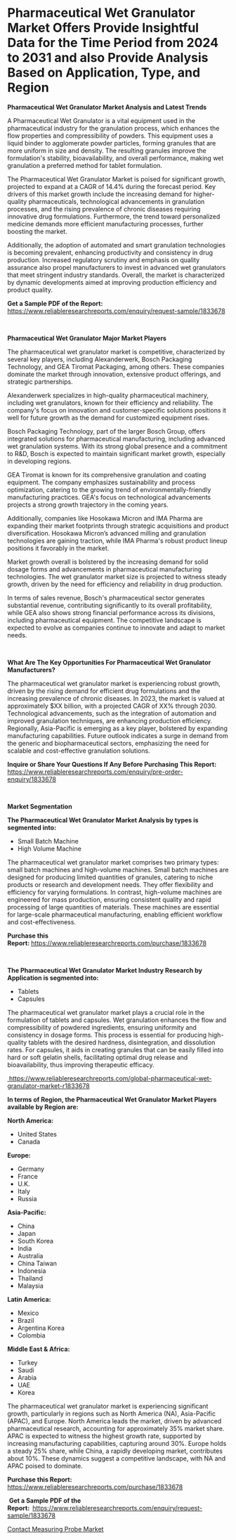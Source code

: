 <p><h1>Pharmaceutical Wet Granulator Market Offers Provide Insightful Data for the Time Period from 2024 to 2031 and also Provide Analysis Based on Application, Type, and Region</h1></p><p><strong>Pharmaceutical Wet Granulator Market Analysis and Latest Trends</strong></p>
<p><p>A Pharmaceutical Wet Granulator is a vital equipment used in the pharmaceutical industry for the granulation process, which enhances the flow properties and compressibility of powders. This equipment uses a liquid binder to agglomerate powder particles, forming granules that are more uniform in size and density. The resulting granules improve the formulation's stability, bioavailability, and overall performance, making wet granulation a preferred method for tablet formulation.</p><p>The Pharmaceutical Wet Granulator Market is poised for significant growth, projected to expand at a CAGR of 14.4% during the forecast period. Key drivers of this market growth include the increasing demand for higher-quality pharmaceuticals, technological advancements in granulation processes, and the rising prevalence of chronic diseases requiring innovative drug formulations. Furthermore, the trend toward personalized medicine demands more efficient manufacturing processes, further boosting the market.</p><p>Additionally, the adoption of automated and smart granulation technologies is becoming prevalent, enhancing productivity and consistency in drug production. Increased regulatory scrutiny and emphasis on quality assurance also propel manufacturers to invest in advanced wet granulators that meet stringent industry standards. Overall, the market is characterized by dynamic developments aimed at improving production efficiency and product quality.</p></p>
<p><strong>Get a Sample PDF of the Report:&nbsp;</strong> <a href="https://www.reliableresearchreports.com/enquiry/request-sample/1833678?utm_campaign=2009&utm_medium=2&utm_source=Github&utm_content=ia&utm_term=01012025&utm_id=pharmaceutical-wet-granulator">https://www.reliableresearchreports.com/enquiry/request-sample/1833678</a></p>
<p>&nbsp;</p>
<p><strong>Pharmaceutical Wet Granulator Major Market Players</strong></p>
<p><p>The pharmaceutical wet granulator market is competitive, characterized by several key players, including Alexanderwerk, Bosch Packaging Technology, and GEA Tiromat Packaging, among others. These companies dominate the market through innovation, extensive product offerings, and strategic partnerships.</p><p>Alexanderwerk specializes in high-quality pharmaceutical machinery, including wet granulators, known for their efficiency and reliability. The company's focus on innovation and customer-specific solutions positions it well for future growth as the demand for customized equipment rises.</p><p>Bosch Packaging Technology, part of the larger Bosch Group, offers integrated solutions for pharmaceutical manufacturing, including advanced wet granulation systems. With its strong global presence and a commitment to R&D, Bosch is expected to maintain significant market growth, especially in developing regions.</p><p>GEA Tiromat is known for its comprehensive granulation and coating equipment. The company emphasizes sustainability and process optimization, catering to the growing trend of environmentally-friendly manufacturing practices. GEA's focus on technological advancements projects a strong growth trajectory in the coming years.</p><p>Additionally, companies like Hosokawa Micron and IMA Pharma are expanding their market footprints through strategic acquisitions and product diversification. Hosokawa Micron’s advanced milling and granulation technologies are gaining traction, while IMA Pharma's robust product lineup positions it favorably in the market.</p><p>Market growth overall is bolstered by the increasing demand for solid dosage forms and advancements in pharmaceutical manufacturing technologies. The wet granulator market size is projected to witness steady growth, driven by the need for efficiency and reliability in drug production.</p><p>In terms of sales revenue, Bosch's pharmaceutical sector generates substantial revenue, contributing significantly to its overall profitability, while GEA also shows strong financial performance across its divisions, including pharmaceutical equipment. The competitive landscape is expected to evolve as companies continue to innovate and adapt to market needs.</p></p>
<p>&nbsp;</p>
<p><strong>What Are The Key Opportunities For Pharmaceutical Wet Granulator Manufacturers?</strong></p>
<p><p>The pharmaceutical wet granulator market is experiencing robust growth, driven by the rising demand for efficient drug formulations and the increasing prevalence of chronic diseases. In 2023, the market is valued at approximately $XX billion, with a projected CAGR of XX% through 2030. Technological advancements, such as the integration of automation and improved granulation techniques, are enhancing production efficiency. Regionally, Asia-Pacific is emerging as a key player, bolstered by expanding manufacturing capabilities. Future outlook indicates a surge in demand from the generic and biopharmaceutical sectors, emphasizing the need for scalable and cost-effective granulation solutions.</p></p>
<p><strong>Inquire or Share Your Questions If Any Before Purchasing This Report:</strong> <a href="https://www.reliableresearchreports.com/enquiry/pre-order-enquiry/1833678?utm_campaign=2009&utm_medium=2&utm_source=Github&utm_content=ia&utm_term=01012025&utm_id=pharmaceutical-wet-granulator">https://www.reliableresearchreports.com/enquiry/pre-order-enquiry/1833678</a></p>
<p>&nbsp;</p>
<p><strong>Market Segmentation</strong></p>
<p><strong>The Pharmaceutical Wet Granulator Market Analysis by types is segmented into:</strong></p>
<p><ul><li>Small Batch Machine</li><li>High Volume Machine</li></ul></p>
<p><p>The pharmaceutical wet granulator market comprises two primary types: small batch machines and high-volume machines. Small batch machines are designed for producing limited quantities of granules, catering to niche products or research and development needs. They offer flexibility and efficiency for varying formulations. In contrast, high-volume machines are engineered for mass production, ensuring consistent quality and rapid processing of large quantities of materials. These machines are essential for large-scale pharmaceutical manufacturing, enabling efficient workflow and cost-effectiveness.</p></p>
<p><strong>Purchase this Report:&nbsp;</strong><a href="https://www.reliableresearchreports.com/purchase/1833678?utm_campaign=2009&utm_medium=2&utm_source=Github&utm_content=ia&utm_term=01012025&utm_id=pharmaceutical-wet-granulator">https://www.reliableresearchreports.com/purchase/1833678</a></p>
<p>&nbsp;</p>
<p><strong>The Pharmaceutical Wet Granulator Market Industry Research by Application is segmented into:</strong></p>
<p><ul><li>Tablets</li><li>Capsules</li></ul></p>
<p><p>The pharmaceutical wet granulator market plays a crucial role in the formulation of tablets and capsules. Wet granulation enhances the flow and compressibility of powdered ingredients, ensuring uniformity and consistency in dosage forms. This process is essential for producing high-quality tablets with the desired hardness, disintegration, and dissolution rates. For capsules, it aids in creating granules that can be easily filled into hard or soft gelatin shells, facilitating optimal drug release and bioavailability, thus improving therapeutic efficacy.</p></p>
<p><a href="https://www.reliableresearchreports.com/global-pharmaceutical-wet-granulator-market-r1833678?utm_campaign=2009&utm_medium=2&utm_source=Github&utm_content=ia&utm_term=01012025&utm_id=pharmaceutical-wet-granulator">&nbsp;https://www.reliableresearchreports.com/global-pharmaceutical-wet-granulator-market-r1833678</a></p>
<p><strong>In terms of Region, the Pharmaceutical Wet Granulator Market Players available by Region are:</strong></p>
<p>
    <p> <strong> North America: </strong>
        <ul>
            <li>United States</li>
            <li>Canada</li>
        </ul>
        </p> 
    <p> <strong> Europe: </strong>
        <ul>
            <li>Germany</li>
            <li>France</li>
            <li>U.K.</li>
            <li>Italy</li>
            <li>Russia</li>
        </ul>
        </p> 
    <p> <strong> Asia-Pacific: </strong>
        <ul>
            <li>China</li>
            <li>Japan</li>
            <li>South Korea</li>
            <li>India</li>
            <li>Australia</li>
            <li>China Taiwan</li>
            <li>Indonesia</li>
            <li>Thailand</li>
            <li>Malaysia</li>
        </ul>
        </p> 
    <p> <strong> Latin America: </strong>
        <ul>
            <li>Mexico</li>
            <li>Brazil</li>
            <li>Argentina Korea</li>
            <li>Colombia</li>
        </ul>
        </p> 
    <p> <strong> Middle East & Africa: </strong>
        <ul>
            <li>Turkey</li>
            <li>Saudi</li>
            <li>Arabia</li>
            <li>UAE</li>
            <li>Korea</li>
        </ul>
    </p>
    </p>
<p><p>The pharmaceutical wet granulator market is experiencing significant growth, particularly in regions such as North America (NA), Asia-Pacific (APAC), and Europe. North America leads the market, driven by advanced pharmaceutical research, accounting for approximately 35% market share. APAC is expected to witness the highest growth rate, supported by increasing manufacturing capabilities, capturing around 30%. Europe holds a steady 25% share, while China, a rapidly developing market, contributes about 10%. These dynamics suggest a competitive landscape, with NA and APAC poised to dominate.</p></p>
<p><strong>Purchase this Report: </strong><a href="https://www.reliableresearchreports.com/purchase/1833678?utm_campaign=2009&utm_medium=2&utm_source=Github&utm_content=ia&utm_term=01012025&utm_id=pharmaceutical-wet-granulator">https://www.reliableresearchreports.com/purchase/1833678</a></p>
<p>&nbsp;<strong>Get a Sample PDF of the Report:&nbsp;&nbsp;</strong><a href="https://www.reliableresearchreports.com/enquiry/request-sample/1833678?utm_campaign=2009&utm_medium=2&utm_source=Github&utm_content=ia&utm_term=01012025&utm_id=pharmaceutical-wet-granulator">https://www.reliableresearchreports.com/enquiry/request-sample/1833678</a></p>
<p><strong></strong></p>
<p><p><a href="https://github.com/hgf64gh/Market-Research-Report-List-1/blob/main/contact-measuring-probe-market.md?utm_campaign=2009&utm_medium=2&utm_source=Github&utm_content=ia&utm_term=01012025&utm_id=pharmaceutical-wet-granulator">Contact Measuring Probe Market</a></p></p>